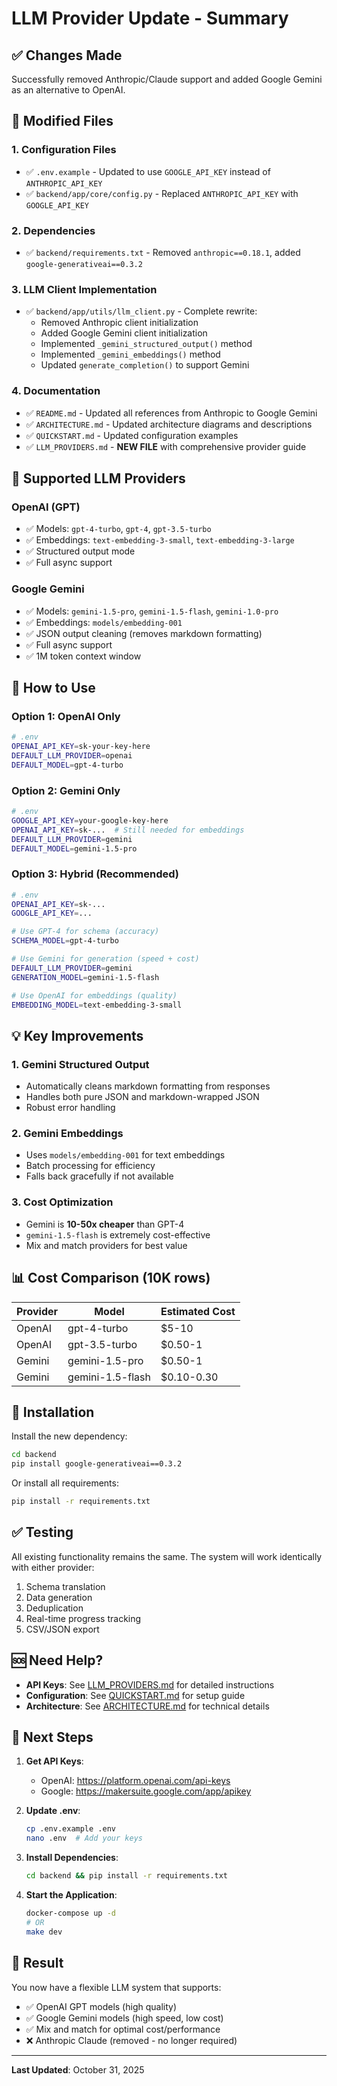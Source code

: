 # LLM Provider Update - Summary

## ✅ Changes Made

Successfully removed Anthropic/Claude support and added Google Gemini as an alternative to OpenAI.

## 📝 Modified Files

### 1. Configuration Files
- ✅ `.env.example` - Updated to use `GOOGLE_API_KEY` instead of `ANTHROPIC_API_KEY`
- ✅ `backend/app/core/config.py` - Replaced `ANTHROPIC_API_KEY` with `GOOGLE_API_KEY`

### 2. Dependencies
- ✅ `backend/requirements.txt` - Removed `anthropic==0.18.1`, added `google-generativeai==0.3.2`

### 3. LLM Client Implementation
- ✅ `backend/app/utils/llm_client.py` - Complete rewrite:
  - Removed Anthropic client initialization
  - Added Google Gemini client initialization
  - Implemented `_gemini_structured_output()` method
  - Implemented `_gemini_embeddings()` method
  - Updated `generate_completion()` to support Gemini

### 4. Documentation
- ✅ `README.md` - Updated all references from Anthropic to Google Gemini
- ✅ `ARCHITECTURE.md` - Updated architecture diagrams and descriptions
- ✅ `QUICKSTART.md` - Updated configuration examples
- ✅ `LLM_PROVIDERS.md` - **NEW FILE** with comprehensive provider guide

## 🎯 Supported LLM Providers

### OpenAI (GPT)
- ✅ Models: `gpt-4-turbo`, `gpt-4`, `gpt-3.5-turbo`
- ✅ Embeddings: `text-embedding-3-small`, `text-embedding-3-large`
- ✅ Structured output mode
- ✅ Full async support

### Google Gemini
- ✅ Models: `gemini-1.5-pro`, `gemini-1.5-flash`, `gemini-1.0-pro`
- ✅ Embeddings: `models/embedding-001`
- ✅ JSON output cleaning (removes markdown formatting)
- ✅ Full async support
- ✅ 1M token context window

## 🚀 How to Use

### Option 1: OpenAI Only
```bash
# .env
OPENAI_API_KEY=sk-your-key-here
DEFAULT_LLM_PROVIDER=openai
DEFAULT_MODEL=gpt-4-turbo
```

### Option 2: Gemini Only
```bash
# .env
GOOGLE_API_KEY=your-google-key-here
OPENAI_API_KEY=sk-...  # Still needed for embeddings
DEFAULT_LLM_PROVIDER=gemini
DEFAULT_MODEL=gemini-1.5-pro
```

### Option 3: Hybrid (Recommended)
```bash
# .env
OPENAI_API_KEY=sk-...
GOOGLE_API_KEY=...

# Use GPT-4 for schema (accuracy)
SCHEMA_MODEL=gpt-4-turbo

# Use Gemini for generation (speed + cost)
DEFAULT_LLM_PROVIDER=gemini
GENERATION_MODEL=gemini-1.5-flash

# Use OpenAI for embeddings (quality)
EMBEDDING_MODEL=text-embedding-3-small
```

## 💡 Key Improvements

### 1. Gemini Structured Output
- Automatically cleans markdown formatting from responses
- Handles both pure JSON and markdown-wrapped JSON
- Robust error handling

### 2. Gemini Embeddings
- Uses `models/embedding-001` for text embeddings
- Batch processing for efficiency
- Falls back gracefully if not available

### 3. Cost Optimization
- Gemini is **10-50x cheaper** than GPT-4
- `gemini-1.5-flash` is extremely cost-effective
- Mix and match providers for best value

## 📊 Cost Comparison (10K rows)

| Provider | Model | Estimated Cost |
|----------|-------|----------------|
| OpenAI | gpt-4-turbo | $5-10 |
| OpenAI | gpt-3.5-turbo | $0.50-1 |
| Gemini | gemini-1.5-pro | $0.50-1 |
| Gemini | gemini-1.5-flash | $0.10-0.30 |

## 🔧 Installation

Install the new dependency:

```bash
cd backend
pip install google-generativeai==0.3.2
```

Or install all requirements:

```bash
pip install -r requirements.txt
```

## ✅ Testing

All existing functionality remains the same. The system will work identically with either provider:

1. Schema translation
2. Data generation
3. Deduplication
4. Real-time progress tracking
5. CSV/JSON export

## 🆘 Need Help?

- **API Keys**: See [LLM_PROVIDERS.md](LLM_PROVIDERS.md) for detailed instructions
- **Configuration**: See [QUICKSTART.md](QUICKSTART.md) for setup guide
- **Architecture**: See [ARCHITECTURE.md](ARCHITECTURE.md) for technical details

## 📌 Next Steps

1. **Get API Keys**:
   - OpenAI: https://platform.openai.com/api-keys
   - Google: https://makersuite.google.com/app/apikey

2. **Update .env**:
   ```bash
   cp .env.example .env
   nano .env  # Add your keys
   ```

3. **Install Dependencies**:
   ```bash
   cd backend && pip install -r requirements.txt
   ```

4. **Start the Application**:
   ```bash
   docker-compose up -d
   # OR
   make dev
   ```

## 🎉 Result

You now have a flexible LLM system that supports:
- ✅ OpenAI GPT models (high quality)
- ✅ Google Gemini models (high speed, low cost)
- ✅ Mix and match for optimal cost/performance
- ❌ Anthropic Claude (removed - no longer required)

---

**Last Updated**: October 31, 2025
